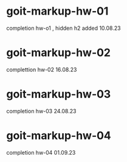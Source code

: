 # goit-markup-hw-01

completion hw-o1 , hidden h2 added 10.08.23

# goit-markup-hw-02

complettion hw-02 16.08.23

# goit-markup-hw-03

completion hw-03 24.08.23

# goit-markup-hw-04

completion hw-04 01.09.23
